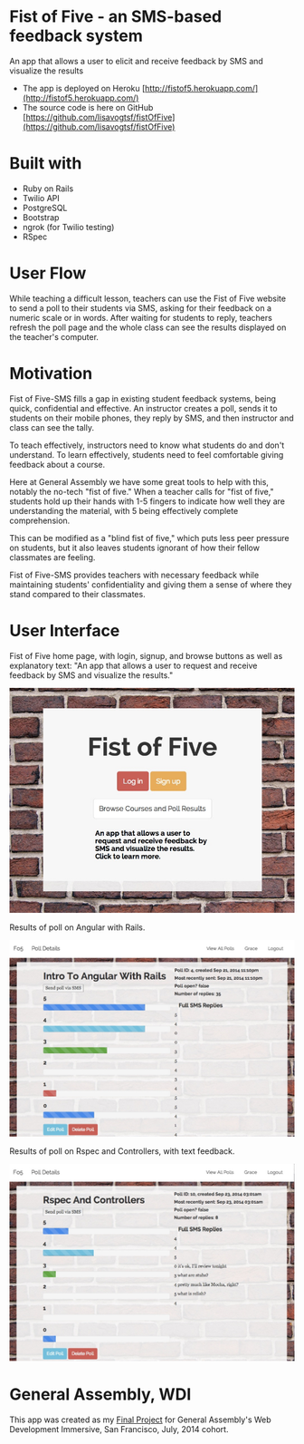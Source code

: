 # Fist of Five - an SMS-based feedback system

An app that allows a user to elicit and receive feedback by SMS and visualize the results

* The app is deployed on Heroku [http://fistof5.herokuapp.com/](http://fistof5.herokuapp.com/)
* The source code is here on GitHub [https://github.com/lisavogtsf/fistOfFive](https://github.com/lisavogtsf/fistOfFive)

# Built with
* Ruby on Rails
* Twilio API
* PostgreSQL
* Bootstrap
* ngrok (for Twilio testing)
* RSpec

# User Flow

While teaching a difficult lesson, teachers can use the Fist of Five website to send a poll to their students via SMS, asking for their feedback on a numeric scale or in words. After waiting for students to reply, teachers refresh the poll page and the whole class can see the results displayed on the teacher's computer.  

# Motivation

Fist of Five-SMS fills a gap in existing student feedback systems, being quick, confidential and effective. An instructor creates a poll, sends it to students on their mobile phones, they reply by SMS, and then instructor and class can see the tally. 

To teach effectively, instructors need to know what students do and don't understand. To learn effectively, students need to feel comfortable giving feedback about a course. 

Here at General Assembly we have some great tools to help with this, notably the no-tech "fist of five." When a teacher calls for "fist of five," students hold up their hands with 1-5 fingers to indicate how well they are understanding the material, with 5 being effectively complete comprehension. 

This can be modified as a "blind fist of five," which puts less peer pressure on students, but it also leaves students ignorant of how their fellow classmates are feeling. 

Fist of Five-SMS provides teachers with necessary feedback while maintaining students' confidentiality and giving them a sense of where they stand compared to their classmates. 

# User Interface
Fist of Five home page, with login, signup, and browse buttons as well as explanatory text: "An app that allows a user to request and receive feedback by SMS and visualize the results."

![Fist of Five home page, with login, signup, and browse buttons. An app that allows a user to request and receive feedback by SMS and visualize the results.](app/assets/images/fo5.jpg "Fist of Five")

Results of poll on Angular with Rails.

![Results of poll on Angular with Rails](app/assets/images/FistOfFiveAngularPoll.jpg "Results of poll on Angular with Rails")

Results of poll on Rspec and Controllers, with text feedback.

![Results of poll on Rspec and Controllers, with verbose feedback.](app/assets/images/FistOfFiveRspecSnap.jpg "Results of poll on Rspec and Controllers, with text feedback")


# General Assembly, WDI
This app was created as my [Final Project](https://github.com/wdi-sf-july/final_project_specs) for General Assembly's Web Development Immersive, San Francisco, July, 2014 cohort.
